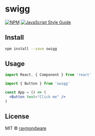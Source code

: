 # swigg

> 

[![NPM](https://img.shields.io/npm/v/swigg.svg)](https://www.npmjs.com/package/swigg) [![JavaScript Style Guide](https://img.shields.io/badge/code_style-standard-brightgreen.svg)](https://standardjs.com)

## Install

```bash
npm install --save swigg
```

## Usage

```jsx
import React, { Component } from 'react'

import { Button } from 'swigg'

const App = () => (
  <Button text="Click me" />
)
```

## License

MIT © [raymondware](https://github.com/raymondware)
